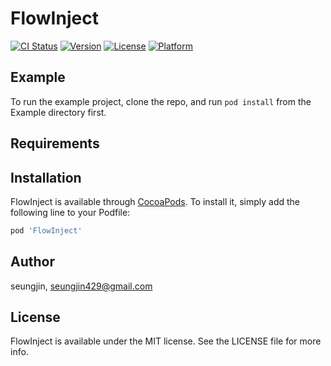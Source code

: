 # FlowInject

[![CI Status](https://img.shields.io/travis/seungjin/FlowInject.svg?style=flat)](https://travis-ci.org/seungjin/FlowInject)
[![Version](https://img.shields.io/cocoapods/v/FlowInject.svg?style=flat)](https://cocoapods.org/pods/FlowInject)
[![License](https://img.shields.io/cocoapods/l/FlowInject.svg?style=flat)](https://cocoapods.org/pods/FlowInject)
[![Platform](https://img.shields.io/cocoapods/p/FlowInject.svg?style=flat)](https://cocoapods.org/pods/FlowInject)

## Example

To run the example project, clone the repo, and run `pod install` from the Example directory first.

## Requirements

## Installation

FlowInject is available through [CocoaPods](https://cocoapods.org). To install
it, simply add the following line to your Podfile:

```ruby
pod 'FlowInject'
```

## Author

seungjin, seungjin429@gmail.com

## License

FlowInject is available under the MIT license. See the LICENSE file for more info.
